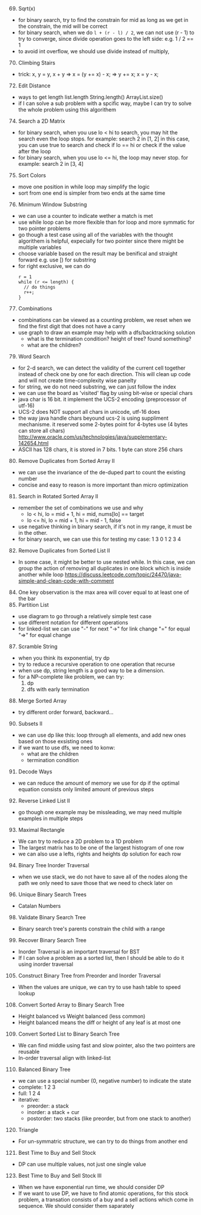 69. Sqrt(x)
  - for binary search, try to find the constrain for mid
    as long as we get in the constrain, the mid will be correct
  - for binary search, when we do ``` l + (r - l) / 2 ```,
    we can not use (r - 1) to try to converge, since divide operation
    goes to the left side: e.g. 1 / 2 == 1
  - to avoid int overflow, we should use divide instead of multiply,
70. Climbing Stairs
  - trick: x, y = y, x + y
    => x = (y += x) - x;
    => y += x; x = y - x;
72. Edit Distance
  - ways to get length
    list.length
    String.length()
    ArrayList.size()
  - if I can solve a sub problem with a spcific way, maybe I can try
    to solve the whole problem using this algorithem
74. Search a 2D Matrix
  - for binary search, when you use lo < hi to search,
    you may hit the search even the loop stops.
    for example: search 2 in [1, 2]
    in this case, you can use true to search and check if lo == hi
    or check if the value after the loop
  - for binary search, when you use lo <= hi,
    the loop may never stop.
    for example: search 2 in [3, 4]
75. Sort Colors
  - move one position in while loop may simplify the logic
  - sort from one end is simpler from two ends at the same time
76. Minimum Window Substring
  - we can use a counter to indicate wether a match is met
  - use while loop can be more flexible than for loop and more symmatic
    for two pointer problems
  - go though a test case using all of the variables
    with the thought algorithem is helpful, expecially for two pointer
    since there might be multiple variables
  - choose variable based on the result may be benifical and straight forward
    e.g. use [) for substring
  - for right exclusive, we can do
    ```
    r = 1
    while (r <= length) {
      // do things
      r++;
    }
    ```
77. Combinations
  - combinations can be viewed as a counting problem, we reset
    when we find the first digit that does not have a carry
  - use graph to draw an example may help with a dfs/backtracking solution
    - what is the termination condition? height of tree? found something?
    - what are the children?
79. Word Search
  - for 2-d search, we can detect the validity of the current cell together
    instead of check one by one for each direction. This will clean up
    code and will not create time-complexity wise panelty
  - for string, we do not need substring, we can just follow the index
  - we can use the board as 'visited' flag by using bit-wise or special chars
  - java char is 16 bit. it implement the UCS-2 encoding (preprocessor of utf-16)
  - UCS-2 does NOT support all chars in unicode, utf-16 does
  - the way java handle chars beyound ucs-2 is using suppliment mechanisme.
    it reserved some 2-bytes point for 4-bytes use (4 bytes can store all chars)
    http://www.oracle.com/us/technologies/java/supplementary-142654.html
  - ASCII has 128 chars, it is stored in 7 bits. 1 byte can store 256 chars
80. Remove Duplicates from Sorted Array II
  - we can use the invariance of the de-duped part to count the existing number
  - concise and easy to reason is more important than micro optimization
81. Search in Rotated Sorted Array II
  - remember the set of combinations we use and why
    - lo < hi,  lo = mid + 1, hi = mid,     nums[lo] == target
    - lo <= hi, lo = mid + 1, hi = mid - 1, false
  - use negative thinking in binary search, if it's not in my range, it must be
    in the other.
  - for binary search, we can use this for testing my case:
      1   3
    0 1 2 3 4
82. Remove Duplicates from Sorted List II
  - In some case, it might be better to use nested while.
    In this case, we can group the action of removing all duplicates in one
    block which is inside another while loop
    https://discuss.leetcode.com/topic/24470/java-simple-and-clean-code-with-comment
84. One key observation is the max area will cover equal to at least one of the bar
86. Partition List
  - use diagram to go through a relatively simple test case
  - use different notation for different operations
  - for linked-list we can use
    "-" for next
    "->" for link change
    "=" for equal
    "=>" for equal change
87. Scramble String
  - when you think its exponential, try dp
  - try to reduce a recursive operation to one operation that recurse
  - when use dp, string length is a good way to be a dimension.
  - for a NP-complete like problem, we can try:
    1. dp
    2. dfs with early termination
88. Merge Sorted Array
  - try different order forward, backward...
90. Subsets II
  - we can use dp like this: loop through all elements, and add new ones based
    on those exsisting ones
  - if we want to use dfs, we need to konw:
    - what are the children
    - termination condition
91. Decode Ways
  - we can reduce the amount of memory we use for dp if the optimal
    equation consists only limited amount of previous steps
92. Reverse Linked List II
  - go though one example may be missleading, we may need multiple examples
    in multiple steps
93. Maximal Rectangle
  - We can try to reduce a 2D problem to a 1D problem
  - The largest matrix has to be one of the largest histogram of one row
  - we can also use a lefts, rights and heights dp solution for each row
94. Binary Tree Inorder Traversal
  - when we use stack, we do not have to save all of the nodes along the path
    we only need to save those that we need to check later on
96. Unique Binary Search Trees
  - Catalan Numbers
98. Validate Binary Search Tree
  - Binary search tree's parents constrain the child with a range
99. Recover Binary Search Tree
  - Inorder Traversal is an important traversal for BST
  - If I can solve a problem as a sorted list, then I should be able to do
    it using inorder traversal
105. Construct Binary Tree from Preorder and Inorder Traversal
  - When the values are unique, we can try to use hash table to speed lookup
108. Convert Sorted Array to Binary Search Tree
  - Height balanced vs Weight balanced (less common)
  - Height balanced means the diff or height of any leaf is at most one
109. Convert Sorted List to Binary Search Tree
  - We can find middle using fast and slow pointer, also the two pointers
    are reusable
  - In-order traversal align with linked-list
110. Balanced Binary Tree
  - we can use a special number (0, negative number) to indicate the state
  - complete: 1 2 3
  - full: 1 2 4
  - iterative:
    - preorder: a stack
    - inorder: a stack + cur
    - postorder: two stacks (like preorder, but from one stack to another)
120. Triangle
  - For un-symmatric structure, we can try to do things from another end
121. Best Time to Buy and Sell Stock
  - DP can use multiple values, not just one single value
123. Best Time to Buy and Sell Stock III
  - When we have exponential run time, we should consider DP
  - If we want to use DP, we have to find atomic operations,
    for this stock problem, a transation consists of a buy
    and a sell actions which come in sequence. We should consider
    them saparately
